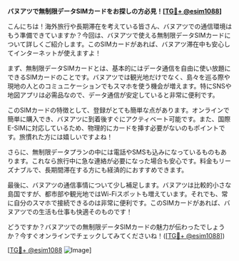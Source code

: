 **バヌアツで無制限データSIMカードをお探しの方必見！[[TG💪+ @esim1088](https://t.me/s/esim1088)]**

こんにちは！海外旅行や長期滞在を考えている皆さん、バヌアツでの通信環境はもう準備できていますか？今回は、バヌアツで使える無制限データSIMカードについて詳しくご紹介します。このSIMカードがあれば、バヌアツ滞在中も安心してインターネットが使えますよ！

まず、無制限データSIMカードとは、基本的にはデータ通信を自由に使い放題にできるSIMカードのことです。バヌアツでは観光地だけでなく、島々を巡る際や現地の人とのコミュニケーションでもスマホを使う機会が増えます。特にSNSや地図アプリは必需品なので、データ通信が安定していると非常に便利です。

このSIMカードの特徴として、登録がとても簡単な点があります。オンラインで簡単に購入でき、バヌアツに到着後すぐにアクティベート可能です。また、国際E-SIMに対応しているため、物理的にカードを挿す必要がないのもポイントです。旅慣れた方には嬉しいですよね！

さらに、無制限データプランの中には電話やSMSも込みになっているものもあります。これなら旅行中に急な連絡が必要になった場合も安心です。料金もリーズナブルで、長期間滞在する方にも経済的におすすめできます。

最後に、バヌアツの通信事情について少し補足します。バヌアツは比較的小さな島国ですが、都市部や観光地ではWi-Fiスポットも増えています。それでも、常に自分のスマホで接続できるのは非常に便利です。このSIMカードがあれば、バヌアツでの生活も仕事も快適そのものです！

どうですか？バヌアツでの無制限データSIMカードの魅力が伝わったでしょうか？今すぐオンラインでチェックしてみてくださいね！([[TG💪+ @esim1088](https://t.me/s/esim1088)])

[[TG💪+ @esim1088](https://t.me/s/esim1088) ![Image](https://i.postimg.cc/Y0z9fWf4/image.png)]